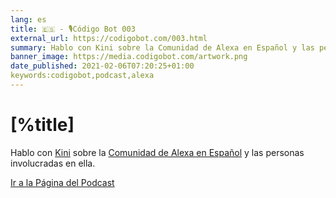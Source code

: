 ```yaml
---
lang: es
title: 🇪🇸 - 🎙Código Bot 003
external_url: https://codigobot.com/003.html
summary: Hablo con Kini sobre la Comunidad de Alexa en Español y las personas involucradas en ella. 
banner_image: https://media.codigobot.com/artwork.png
date_published: 2021-02-06T07:20:25+01:00
keywords:codigobot,podcast,alexa
---
```


# [%title]

Hablo con [Kini](https://kinisoftware.com/) sobre la [Comunidad de Alexa en Español](https://twitter.com/ComunidadAlexa) y las personas involucradas en ella. 

[Ir a la Página del Podcast]([%external_url])